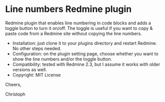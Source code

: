 Line numbers Redmine plugin
===========================

Redmine plugin that enables line numbering in code blocks and adds a toggle button to turn it on/off. The toggle is useful if you want to copy & paste code from a Redmine site without copying the line numbers.

- Installation: just clone it to your plugins directory and restart Redmine. No other steps needed.
- Configuration: on the plugin setting page, choose whether you want to show the line numbers and/or the toggle button.
- Compatibility: tested with Redmine 2.3, but I assume it works with older versions as well.
- Copyright: MIT License

Cheers,

  Christoph
